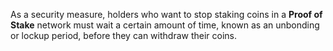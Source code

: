 As a security measure, holders who want to stop staking coins in a **Proof of Stake** network must wait a certain amount of time, known as an unbonding or lockup period, before they can withdraw their coins.
